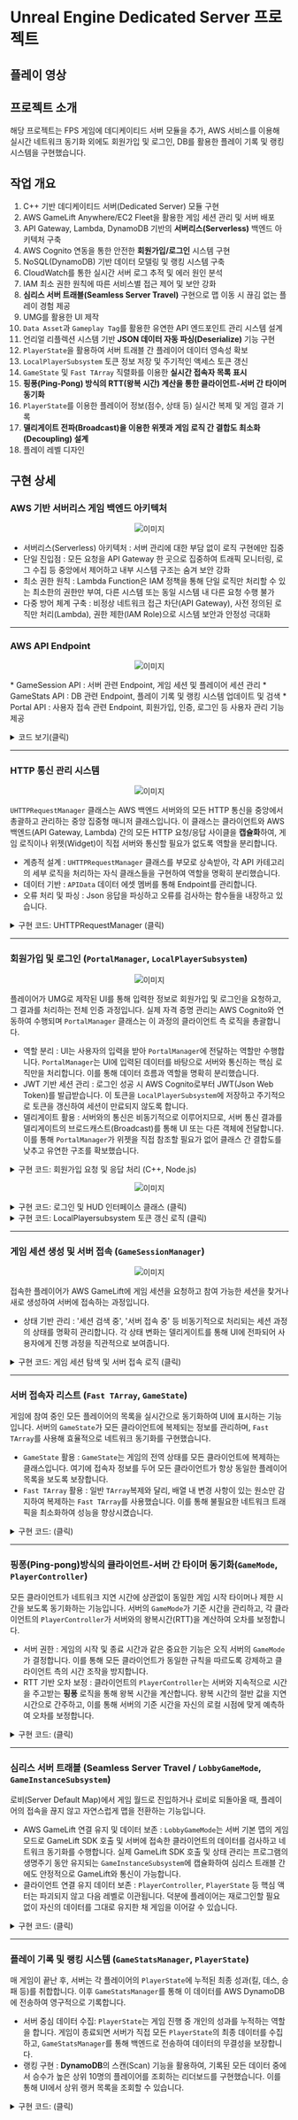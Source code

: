 # Unreal Engine Dedicated Server 프로젝트
## 플레이 영상


## 프로젝트 소개
해당 프로젝트는 FPS 게임에 데디케이티드 서버 모듈을 추가, AWS 서비스를 이용해 실시간 네트워크 동기화 외에도 회원가입 및 로그인, DB를 활용한 플레이 기록 및 랭킹 시스템을 구현했습니다.

## 작업 개요
1. C++ 기반 데디케이티드 서버(Dedicated Server) 모듈 구현
2. AWS GameLift Anywhere/EC2 Fleet을 활용한 게임 세션 관리 및 서버 배포
3. API Gateway, Lambda, DynamoDB 기반의 **서버리스(Serverless)** 백엔드 아키텍처 구축
4. AWS Cognito 연동을 통한 안전한 **회원가입/로그인** 시스템 구현
5. NoSQL(DynamoDB) 기반 데이터 모델링 및 랭킹 시스템 구축
6. CloudWatch를 통한 실시간 서버 로그 추적 및 에러 원인 분석
7. IAM 최소 권한 원칙에 따른 서비스별 접근 제어 및 보안 강화
8. **심리스 서버 트래블(Seamless Server Travel)** 구현으로 맵 이동 시 끊김 없는 플레이 경험 제공
9. UMG를 활용한 UI 제작
10. ```Data Asset```과 ```Gameplay Tag```를 활용한 유연한 API 엔드포인트 관리 시스템 설계
11. 언리얼 리플렉션 시스템 기반 **JSON 데이터 자동 파싱(Deserialize)** 기능 구현
12. ```PlayerState```을 활용하여 서버 트래블 간 플레이어 데이터 영속성 확보
13. ```LocalPlayerSubsystem``` 토큰 정보 저장 및 주기적인 액세스 토큰 갱신
14. ```GameState``` 및 ```Fast TArray``` 직렬화를 이용한 **실시간 접속자 목록 표시**
15. **핑퐁(Ping-Pong) 방식의 RTT(왕복 시간) 계산을 통한 클라이언트-서버 간 타이머 동기화** 
16. ```PlayerState```를 이용한 플레이어 정보(점수, 상태 등) 실시간 복제 및 게임 결과 기록
17. **델리게이트 전파(Broadcast)을 이용한 위젯과 게임 로직 간 결합도 최소화(Decoupling) 설계** 
18. 플레이 레벨 디자인

## 구현 상세
### AWS 기반 서버리스 게임 백엔드 아키텍처

<p align="center">
 <img alt="이미지" src="./ReadmeImages/aws_architecture.png">
</p>

* 서버리스(Serverless) 아키텍처 : 서버 관리에 대한 부담 없이 로직 구현에만 집중
* 단일 진입점 : 모든 요청을 API Gateway 한 곳으로 집중하여 트래픽 모니터링, 로그 수집 등 중앙에서 제어하고 내부 시스템 구조는 숨겨 보안 강화
* 최소 권한 원칙 : Lambda Function은 IAM 정책을 통해 단일 로직만 처리할 수 있는 최소한의 권한만 부여, 다른 시스템 또는 동일 시스템 내 다른 요청 수행 불가
* 다중 방어 체계 구축 : 비정상 네트워크 접근 차단(API Gateway), 사전 정의된 로직만 처리(Lambda), 권한 제한(IAM Role)으로 시스템 보안과 안정성 극대화


<p>

___


### AWS API Endpoint

<p align="center">
 <img alt="이미지" src="./ReadmeImages/api_gateway_2.png">
</p>
* GameSession API : 서버 관련 Endpoint, 게임 세션 및 플레이어 세션 관리
* GameStats API   : DB 관련 Endpoint, 플레이 기록 및 랭킹 시스템 업데이트 및 검색
* Portal API      : 사용자 접속 관련 Endpoint, 회원가입, 인증, 로그인 등 사용자 관리 기능 제공

<p>
<details>
<summary>코드 보기(클릭)</summary><p>  
  

```cpp
#pragma once

#include "CoreMinimal.h"
#include "NativeGameplayTags.h"

namespace DedicatedServersTags
{
	namespace GameSessionsAPI
	{
		UE_DECLARE_GAMEPLAY_TAG_EXTERN(ListFleets);
		UE_DECLARE_GAMEPLAY_TAG_EXTERN(FindOrCreateGameSession);
		UE_DECLARE_GAMEPLAY_TAG_EXTERN(CreatePlayerSession);
	}
	namespace PortalAPI
	{
		UE_DECLARE_GAMEPLAY_TAG_EXTERN(SignUp);
		UE_DECLARE_GAMEPLAY_TAG_EXTERN(ConfirmSignUp);
		UE_DECLARE_GAMEPLAY_TAG_EXTERN(SignIn);
		UE_DECLARE_GAMEPLAY_TAG_EXTERN(SignOut);
	}
	namespace GameStatsAPI
	{
		UE_DECLARE_GAMEPLAY_TAG_EXTERN(RecordMatchStats);
		UE_DECLARE_GAMEPLAY_TAG_EXTERN(RetrieveMatchStats);
		UE_DECLARE_GAMEPLAY_TAG_EXTERN(UpdateLeaderboard);
		UE_DECLARE_GAMEPLAY_TAG_EXTERN(RetrieveLeaderboard);
	}
}

```

```Gameplay Tag```를 사용해 ```Data Asset```에서 엔드포인트 경로를 지정해줍니다.

```cpp
UCLASS()
class DEDICATEDSERVERS_API UAPIData : public UDataAsset
{
	GENERATED_BODY()
public:
	FString GetAPIEndpoint(const FGameplayTag& APIEndpoint);

protected:
	UPROPERTY(EditDefaultsOnly)
	FString Name;

	UPROPERTY(EditDefaultsOnly)
	FString InvokeURL;

	UPROPERTY(EditDefaultsOnly)
	FString Stage;

	UPROPERTY(EditDefaultsOnly)
	TMap<FGameplayTag, FString> Resources;
};

FString UAPIData::GetAPIEndpoint(const FGameplayTag& APIEndpoint)
{
	const FString ResourceName = Resources.FindChecked(APIEndpoint);
	return InvokeURL + "/" + Stage + "/" + ResourceName;
}
```

<p align="center">
 <img alt="이미지" src=".\ReadmeImages\data_asset.png">
</p>

<p align="center">
 <img alt="이미지" src=".\ReadmeImages\da_portalapi.png">
</p>

<p align="center">
 <img alt="이미지" src=".\ReadmeImages\api_stage.png">
</p>


</details>
<p>

___

### HTTP 통신 관리 시스템

<p align="center">
 <img alt="이미지" src=".\ReadmeImages\http_client.png">
</p>

```UHTTPRequestManager``` 클래스는 AWS 백엔드 서버와의 모든 HTTP 통신을 중앙에서 총괄하고 관리하는 중앙 집중형 매니저 클래스입니다. 
이 클래스는 클라이언트와 AWS 백엔드(API Gateway, Lambda) 간의 모든 HTTP 요청/응답 사이클을 **캡슐화**하여, 게임 로직이나 위젯(Widget)이 직접 서버와 통신할 필요가 없도록 역할을 분리합니다.

* 계층적 설계 : ```UHTTPRequestManager``` 클래스를 부모로 상속받아, 각 API 카테고리의 세부 로직을 처리하는 자식 클래스들을 구현하여 역할을 명확히 분리했습니다.
* 데이터 기반 : ```APIData``` 데이터 에셋 멤버를 통해 Endpoint를 관리합니다.
* 오류 처리 및 파싱 : Json 응답을 파싱하고 오류를 검사하는 함수들을 내장하고 있습니다.

<p>
<details>
<summary>구현 코드: UHTTPRequestManager (클릭)</summary><p>

```cpp
UCLASS(Blueprintable)
class DEDICATEDSERVERS_API UHTTPRequestManager : public UObject
{
	GENERATED_BODY()

public:
	UDS_LocalPlayerSubsystem* GetDSLocalPlayerSubsystem() const;
	
protected:
	UPROPERTY(EditDefaultsOnly)
	TObjectPtr<UAPIData> APIData;

	bool ContainsErrors(TSharedPtr<FJsonObject> JsonObject, bool bPrintLog = true);
	void DumpMetaData(TSharedPtr<FJsonObject> JsonObject);

	FString SerializeJsonContent(const TMap<FString, FString>& Params);
};
```
주요 함수 : ```SerializeJsonContent()```
* 서버로 보낼 파라미터를 TMap으로 받아 HTTP 요청 본문에 사용할 JSON 문자열로 변환(직렬화)하는 핵심 기능입니다.

```cpp
FString UHTTPRequestManager::SerializeJsonContent(const TMap<FString, FString>& Params)
{
	TSharedPtr<FJsonObject> ContentJsonObject = MakeShareable(new FJsonObject());

	for (const auto& Param : Params)
	{
		ContentJsonObject->SetStringField(Param.Key, Param.Value);
	}

	FString Content;
	TSharedRef<TJsonWriter<>> JsonWriter = TJsonWriterFactory<>::Create(&Content);
	FJsonSerializer::Serialize(ContentJsonObject.ToSharedRef(), JsonWriter);

	return Content;
}
```
예시 :
```cpp
void UPortalManager::SignIn(const FString& Username, const FString& Password)
{
	...

	LastUserName = Username;
	TMap<FString, FString> Params = {
		{TEXT("username"), Username},
		{TEXT("password"), Password}
	};
	const FString Content = SerializeJsonContent(Params);
	Request->SetContentAsString(Content);
	Request->ProcessRequest(); 
}
```
</details><p>

___

### 회원가입 및 로그인 (```PortalManager```, ```LocalPlayerSubsystem```)

<p align="center">
 <img alt="이미지" src=".\ReadmeImages\confirm_page.gif">
</p>

플레이어가 UMG로 제작된 UI를 통해 입력한 정보로 회원가입 및 로그인을 요청하고, 그 결과를 처리하는 전체 인증 과정입니다. 실제 자격 증명 관리는 AWS Cognito와 연동하여 수행되며 ```PortalManager``` 클래스는 이 과정의 클라이언트 측 로직을 총괄합니다.
* 역할 분리 : UI는 사용자의 입력을 받아 ```PortalManager```에 전달하는 역할만 수행합니다. ```PortalManager```는 UI에 입력된 데이터를 바탕으로 서버와 통신하는 핵심 로직만을 처리합니다. 이를 통해 데이터 흐름과 역할을 명확히 분리했습니다.
* JWT 기반 세션 관리 : 로그인 성공 시 AWS Cognito로부터 JWT(Json Web Token)를 발급받습니다. 이 토큰을 ```LocalPlayerSubsystem```에 저장하고 주기적으로 토큰을 갱신하여 세션이 만료되지 않도록 합니다.
* 델리게이트 활용 : 서버와의 통신은 비동기적으로 이루어지므로, 서버 통신 결과를 델리게이트의 브로드캐스트(Broadcast)를 통해 UI 또는 다른 객체에 전달합니다. 이를 통해 ```PortalManager```가 위젯을 직접 참조할 필요가 없어 클래스 간 결합도를 낮추고 유연한 구조를 확보했습니다.

<p>
<details>
<summary>구현 코드: 회원가입 요청 및 응답 처리 (C++, Node.js)</summary><p>

회원가입 로직은 아래의 과정으로 진행됩니다.
1. 사용자의 입력을 검사하여 모든 조건이 만족되면 서버에 회원가입을 요청할 수 있는 버튼이 활성화됩니다.
2. 서버 응답 결과를 파싱하여 성공했다면 이메일 인증 단계로 위젯을 전환하고 AWS Cognito에서 회원가입 시 입력한 이메일 주소로 인증 번호를 전송합니다.
3. 인증번호가 일치하면 사용자 계정이 활성화되며 로그인을 할 수 있습니다.


#### 회원가입
**정규식(Regex)**을 이용해 비밀번호 강도(대/소문자, 숫자, 특수문자 포함)를 실시간으로 검증하는 로직을 구현했습니다.
```cpp
bool USignUpPage::IsStrongPassword(const FString& Password, FString& StatusMessage)
{
	const FRegexPattern NumberPattern(TEXT(R"(\d)")); // 최소 숫자 하나 이상
	const FRegexPattern SpecialCharPattern(TEXT(R"([^\w\s])")); // 최소 특수문자 하나 이상
	const FRegexPattern UpperCasePattern(TEXT(R"([A-Z])")); // 최소 대문자 하나 이상
	const FRegexPattern LowerCasePattern(TEXT(R"([a-z])")); // 최소 소문자 하나 이상

	FRegexMatcher NumberMatcher(NumberPattern, Password);
	FRegexMatcher SpecialCharMatcher(SpecialCharPattern, Password);
	FRegexMatcher UpperCaseMatcher(UpperCasePattern, Password);
	FRegexMatcher LowerCaseMatcher(LowerCasePattern, Password);

	...
}
```

<p align="center">
 <img alt="이미지" src=".\ReadmeImages\signup_page.gif">
</p>

HTTP Request의 매개변수로 Username, Password, Email을 함께 전송하면 AWS Lambda에서 해당 데이터를 추출하여 자격을 검증합니다.
```cpp
void UPortalManager::SignUp(const FString& Username, const FString& Password, const FString& Email)
{
	SignUpStatusMessageDelegate.Broadcast(TEXT("새로운 계정을 생성하고 있습니다..."), false);
	
	check(APIData);
	TSharedRef<IHttpRequest> Request = FHttpModule::Get().CreateRequest();
	Request->OnProcessRequestComplete().BindUObject(this, & UPortalManager::SignUp_Response);

	const FString APIUrl = APIData->GetAPIEndpoint(DedicatedServersTags::PortalAPI::SignUp);
	Request->SetURL(APIUrl);
	Request->SetVerb(TEXT("POST"));
	Request->SetHeader(TEXT("Content-Type"), TEXT("application/json"));

	LastUserName = Username;
	TMap<FString, FString> Params = {
		{TEXT("username"), Username},
		{TEXT("password"), Password},
		{TEXT("email"), Email}
	};
	const FString Content = SerializeJsonContent(Params);
	Request->SetContentAsString(Content);
	Request->ProcessRequest(); 
}
```


<details>
<summary>node.js 기반 Lambda 함수 보기</summary><p>

```js
import { CognitoIdentityProviderClient, SignUpCommand } from "@aws-sdk/client-cognito-identity-provider";

export const handler = async (event) => {
  const client = new CognitoIdentityProviderClient( {region: process.env.REGION} );
  
  const clientId = process.env.CLIENT_ID;
  const {username, password, email } = event;

  const signUpInput = {
    ClientId: clientId,
    Username: username,
    Password: password,
    UserAttributes: [
      {
        Name: "email",
        Value: email
      }
    ]
  };

  console.log(signUpInput);
  try{
    const signUpCommand = new SignUpCommand(signUpInput);
    const response = await client.send(signUpCommand);
    return response;
  } catch (error){
    return error;
  }

};
```
</details>


해당 결과의 응답이 도착하면 바인딩된 함수가 호출되며 Response를 파싱합니다. 응답이 에러인지 검사하고 실패 시, UI에 보여줄 텍스트를 델리게이트로 전파합니다.
성공적으로 응답을 받으면 사용자 풀에 해당 계정이 생성됩니다. 그러나 인증이 완료되지 않았음으로 로그인은 할 수 없습니다. 

```cpp
void UPortalManager::SignUp_Response(FHttpRequestPtr Request, FHttpResponsePtr Response, bool bWasSuccessful)
{
	if (!bWasSuccessful)
	{
		SignUpStatusMessageDelegate.Broadcast(HTTPStatusMessage::SomethingWentWrong, true);
	}
	
	TSharedPtr<FJsonObject> JsonObject;
	TSharedRef<TJsonReader<>> JsonReader = TJsonReaderFactory<>::Create(Response->GetContentAsString());
	if (FJsonSerializer::Deserialize(JsonReader, JsonObject))
	{
		if (ContainsErrors(JsonObject, true))
		{
			if (JsonObject->HasField(TEXT("name")))
			{
				FString Exception = JsonObject->GetStringField(TEXT("name"));
				if (Exception.Equals(TEXT("UsernameExistsException")))
				{
					SignUpStatusMessageDelegate.Broadcast(TEXT("이미 사용 중인 Username입니다. 이름을 변경해주세요."), true);
					return;
				}
			}
			else if (JsonObject->HasField(TEXT("errorType")))
			{
				FString Exception = JsonObject->GetStringField(TEXT("errorType"));
				if (Exception.Contains(TEXT("UsernameExistsException")))
				{
					SignUpStatusMessageDelegate.Broadcast(TEXT("이미 사용 중인 Username입니다. 이름을 변경해주세요."), true);
				}
			}
			SignUpStatusMessageDelegate.Broadcast(HTTPStatusMessage::SomethingWentWrong, true);
			return;
		}
		
		FJsonObjectConverter::JsonObjectToUStruct(JsonObject.ToSharedRef(), &LastSignUpResponse);
		OnSignUpSucceededDelegate.Broadcast();
		
		LastSignUpResponse.Dump();
	}
}
```



<p align="center">
 <img alt="이미지" src=".\ReadmeImages\cognito_confirm.png">
</p>


#### 이메일 인증
위젯에서 **다음** 버튼을 클릭하고 Response 결과가 error가 아니라면 델리게이트를 통해 회원가입 요청이 성공했음을 전파하고 이메일 인증 위젯으로 전환됩니다.

<p align="center">
 <img alt="이미지" src=".\ReadmeImages\confirm_signup_page.png">
</p>

<p align="center">
 <img alt="이미지" src=".\ReadmeImages\email.png">
</p>

인증번호 여섯자리가 입력되고 버튼이 클릭되면 ```Confirm()```이 호출되고 HTTP 요청이 진행됩니다.
이 때, 인증 단계에서는 인증을 요청하는 사용자가 누구인지 알 수가 없으므로, ```PortalManager```가 회원가입 단계에서 입력한 **Username**을 멤버로 저장해 기억하고 있다가 매개변수로 함께 전달합니다.

```cpp
void UPortalManager::Confirm(const FString& ConfirmationCode)
{
	SignUpStatusMessageDelegate.Broadcast(TEXT("인증 번호를 확인합니다..."), false);
	
	check(APIData);
	TSharedRef<IHttpRequest> Request = FHttpModule::Get().CreateRequest();
	Request->OnProcessRequestComplete().BindUObject(this, & UPortalManager::Confirm_Response);

	const FString APIUrl = APIData->GetAPIEndpoint(DedicatedServersTags::PortalAPI::ConfirmSignUp);
	Request->SetURL(APIUrl);
	Request->SetVerb(TEXT("PUT"));
	Request->SetHeader(TEXT("Content-Type"), TEXT("application/json"));


	TMap<FString, FString> Params = {
		{TEXT("username"), LastUserName},
		{TEXT("confirmationCode"), ConfirmationCode},
	};
	const FString Content = SerializeJsonContent(Params);
	Request->SetContentAsString(Content);
	Request->ProcessRequest(); 
}
```

인증에 성공하면 델리게이트 브로드캐스트를 통해 인증 완료 위젯으로 전환하며 회원가입 과정이 종료됩니다.

</details>


<p align="center">
 <img alt="이미지" src=".\ReadmeImages\sign_in_page.gif">
</p>

<details>
<summary>구현 코드: 로그인 및 HUD 인터페이스 클래스 (클릭)</summary><p>


로그인 과정은 아래와 같습니다.
1. 사용자가 입력한 Username과 Password를 검사합니다.
2. 일치하면 ```LocalPlayerSubsystem```에 사용자 정보 및 토큰을 저장합니다.
3. 서버 접속 버튼이 있는 위젯으로 전환합니다.

#### 로그인
사용자 이름과 비밀번호를 입력하고 버튼을 누르면 HTTP 요청이 진행됩니다.

```cpp
void UPortalManager::SignIn(const FString& Username, const FString& Password)
{
	SignInStatusMessageDelegate.Broadcast(TEXT("사용자 확인 중..."), false);
	
	check(APIData);
	TSharedRef<IHttpRequest> Request = FHttpModule::Get().CreateRequest();
	Request->OnProcessRequestComplete().BindUObject(this, & UPortalManager::SignIn_Response);

	const FString APIUrl = APIData->GetAPIEndpoint(DedicatedServersTags::PortalAPI::SignIn);
	Request->SetURL(APIUrl);
	Request->SetVerb(TEXT("POST"));
	Request->SetHeader(TEXT("Content-Type"), TEXT("application/json"));

	LastUserName = Username;
	TMap<FString, FString> Params = {
		{TEXT("username"), Username},
		{TEXT("password"), Password}
	};
	const FString Content = SerializeJsonContent(Params);
	Request->SetContentAsString(Content);
	Request->ProcessRequest(); 
}
```

응답이 에러가 아니라면 Response를 파싱하여 데이터를 ```LocalPlayerSubsystem```에 저장합니다. 사용자 정보 뿐만 아니라 액세스 토큰, ID토큰, 리프레시 토큰도 포함됩니다.
로그인 성공 시, ```PortalHUD```는 기존의 로그인을 담당하던 ```SignInOverlay``` 위젯을 제거하고 ```DashboardOverlay```위젯으로 교체합니다. 그러나, ```PortalManager```는 어떤 ```HUD```가 존재하는지 알 필요가 없습니다.
결합도를 낮추기 위해 ```IHUDManagement```라는 인터페이스 클래스를 별도로 만들어 함수를 호출합니다.


```cpp
void UPortalManager::SignIn_Response(FHttpRequestPtr Request, FHttpResponsePtr Response, bool bWasSuccessful)
{
	if (!bWasSuccessful)
	{
		SignInStatusMessageDelegate.Broadcast(HTTPStatusMessage::SomethingWentWrong, true);
	}
	
	TSharedPtr<FJsonObject> JsonObject;
	TSharedRef<TJsonReader<>> JsonReader = TJsonReaderFactory<>::Create(Response->GetContentAsString());
	if (FJsonSerializer::Deserialize(JsonReader, JsonObject))
	{
		if (ContainsErrors(JsonObject, true))
		{
			SignInStatusMessageDelegate.Broadcast(TEXT("UserName 또는 Password가 일치하지 않습니다."), true);
			return;
		}

		FDSInitiateAuthResponse InitiateAuthResponse;
		FJsonObjectConverter::JsonObjectToUStruct(JsonObject.ToSharedRef(), &InitiateAuthResponse);
		OnSignInSucceededDelegate.Broadcast();
		InitiateAuthResponse.Dump();

		// LocalPlayerSubsystem에 엑세스 토큰 등과 같은 중요한 데이터를 보관한다.
		// 레벨 이동을 해도 데이터가 고유하게 유지되는 클래스
		UDS_LocalPlayerSubsystem* LocalPlayerSubsystem = GetDSLocalPlayerSubsystem();
		if (IsValid(LocalPlayerSubsystem))
		{
			LocalPlayerSubsystem->InitializeTokens(InitiateAuthResponse.AuthenticationResult, this);
			LocalPlayerSubsystem->SetUsername(LastUserName);
			LocalPlayerSubsystem->SetEmail(InitiateAuthResponse.email);
		}

		// 로그인 성공 시, 위젯을 전환한다.
		APlayerController* LocalPlayerController = GEngine->GetFirstLocalPlayerController(GetWorld());
		if (IsValid(LocalPlayerController))
		{
			if (IHUDManagement* HUDManagementInterface = Cast<IHUDManagement>(LocalPlayerController->GetHUD()))
			{
				HUDManagementInterface->OnSignIn();
			}
		}
	}
}
```

```cpp
void APortalHUD::OnSignIn()
{
	if (IsValid(SignInOverlay))
	{
		SignInOverlay->RemoveFromParent();
	}
	APlayerController* OwingPlayerController = GetOwningPlayerController();
	DashboardOverlay = CreateWidget<UDashboardOverlay>(OwingPlayerController, DashboardOverlayClass);
	if (IsValid(DashboardOverlay))
	{
		DashboardOverlay->AddToViewport();
	}
}
```

</details>


<details>
<summary>구현 코드: LocalPlayersubsystem 토큰 갱신 로직 (클릭)</summary><p>

토큰 갱신 과정은 아래와 같습니다.
1. ```PortalManager```에서 로그인 성공 시 ```LocalPlayerSubsystem```의 ```InitializeTokens```함수를 호출합니다.
2. ```InitializeTokens```함수는 최초 1회 호출되며, 토큰 갱신에 필요한 설정을 하고 ```SetRefreshTokenTimer```함수를 호출합니다.
3. ```SetRefreshTokenTimer```함수는 ```FTimerHandle```에 ```PortalManager```클래스의 ```RefreshTokens```함수 호출을 바인딩합니다.
4. 일정 시간이 경과되면, 타이머 핸들이 ```RefreshTokens```함수를 호출하며 서버에 토큰 갱신을 요청합니다.
5. ```PortalManager```가 ```LocalPlayerSubsystem```의 ```UpdateTokens```함수를 호출하며 토큰을 갱신하고, 다시 토큰 갱신 타이머를 설정합니다.


#### 토큰 갱신

```LocalPlayerSubsystem```에 저장된 토큰을 일정 시간마다 갱신하도록 구현했습니다. 이 때 **refreshToken**을 매개변수로 사용합니다. 
토큰 갱신도 서버에 요청해야 하므로 ```PortalManager``` 클래스가 수행합니다. 하지만 ```LocalPlayerSubsystem```은 어떤 클래스가 처리하는지 알 필요가 없으므로 인터페이스를 사용해 결합도를 낮춥니다.

```cpp
UCLASS()
class DEDICATEDSERVERS_API UDS_LocalPlayerSubsystem : public ULocalPlayerSubsystem
{
	GENERATED_BODY()

public:
	void InitializeTokens(const FDSAuthenticationResult& AuthResult, TScriptInterface<IPortalManagement> PortalManager);
	void SetRefreshTokenTimer();
	void UpdateTokens(const FString& AccessToken, const FString& IdToken);
	FDSAuthenticationResult GetAuthenticationResult() const;
	
	...
	
private:
	UPROPERTY()
	FDSAuthenticationResult AuthenticationResult; // Tokens

	UPROPERTY()
	TScriptInterface<IPortalManagement> PortalManagementInterface; // Interface

	float TokenRefreshInterval = 1.0f;
	FTimerHandle TokenRefreshTimer;

	FString Username;
	FString Email;
	FString Password{};
};
```

액세스 토큰이 만료되기 전, 일정 시간마다 갱신하도록 ```FTimerHandle```를 이용합니다.

```cpp
void UDS_LocalPlayerSubsystem::InitializeTokens(const FDSAuthenticationResult& AuthResult, TScriptInterface<IPortalManagement> PortalManager)
{
	AuthenticationResult = AuthResult;
	PortalManagementInterface = PortalManager;
	
	float ExpiresTime = FCString::Atoi(*AuthenticationResult.ExpiresIn);
	TokenRefreshInterval = ExpiresTime * 0.8f; // 3600초 * 80% = 2880초마다 엑세스 토큰 갱신
	
	SetRefreshTokenTimer();
}

void UDS_LocalPlayerSubsystem::SetRefreshTokenTimer()
{
	UWorld* World = GetWorld();
	if (IsValid(World) && IsValid(PortalManagementInterface.GetObject()))
	{
		FTimerDelegate RefreshTokenDelegate;
		RefreshTokenDelegate.BindLambda([this]()
		{
			PortalManagementInterface->RefreshTokens(AuthenticationResult.RefreshToken); // PortalManager에 요청
		});
		
		World->GetTimerManager().SetTimer(TokenRefreshTimer, RefreshTokenDelegate, TokenRefreshInterval, false);
	}
}
```

```PortalManager```는 서버에서 응답을 받아 다시 ```LocalPlayerSubsystem```에 토큰 정보를 갱신합니다. 
```UpdateToken```함수에서 다시 ```SetRefreshTokenTimer```함수를 호출하여 게임을 종료하기 전까지 계속 일정 시간마다 토큰 갱신을 예약하는 구조로 만들었습니다.

```cpp
void UPortalManager::RefreshTokens_Response(FHttpRequestPtr Request, FHttpResponsePtr Response, bool bWasSuccessful)
{
	if (!bWasSuccessful) return;
	
	TSharedPtr<FJsonObject> JsonObject;
	TSharedRef<TJsonReader<>> JsonReader = TJsonReaderFactory<>::Create(Response->GetContentAsString());
	if (FJsonSerializer::Deserialize(JsonReader, JsonObject))
	{
		if (ContainsErrors(JsonObject, true)) return; 

		FDSInitiateAuthResponse InitiateAuthResponse;
		FJsonObjectConverter::JsonObjectToUStruct(JsonObject.ToSharedRef(), &InitiateAuthResponse);
		
		UDS_LocalPlayerSubsystem* LocalPlayerSubsystem = GetDSLocalPlayerSubsystem();
		if (IsValid(LocalPlayerSubsystem))
		{
			LocalPlayerSubsystem->UpdateTokens(
				InitiateAuthResponse.AuthenticationResult.AccessToken,
				InitiateAuthResponse.AuthenticationResult.IdToken
				);
		}
	}
}
```

</details>

___

### 게임 세션 생성 및 서버 접속 (```GameSessionManager```)

<p align="center">
 <img alt="이미지" src=".\ReadmeImages\open_level.gif">
</p>

접속한 플레이어가 AWS GameLift에 게임 세션을 요청하고 참여 가능한 세션을 찾거나 새로 생성하여 서버에 접속하는 과정입니다.
* 상태 기반 관리 : '세션 검색 중', '서버 접속 중' 등 비동기적으로 처리되는 세션 과정의 상태를 명확히 관리합니다. 각 상태 변화는 델리게이트를 통해 UI에 전파되어 사용자에게 진행 과정을 직관적으로 보여줍니다.

<p>
<details>
<summary>구현 코드: 게임 세션 탐색 및 서버 접속 로직 (클릭)</summary><p>

게임 세션 로직은 아래의 순서로 진행됩니다.
1. 클라이언트가 서버에 현재 활성화된 게임 세션이 존재하는지 검사하고, 없다면 게임 세션 생성을 요청합니다.
2. HTTP Response를 파싱하여 게임 세션 데이터를 추출합니다.
3. 현재 활성화(status: ACTIVE)된 게임 세션을 찾습니다. 활성화 중(status: ACTIVATING)이라면 1번 로직으로 되돌아갑니다.
4. 활성화된 게임 세션을 찾으면 서버에 플레이어 세션 생성을 요청합니다.
5. HTTP Response를 파싱하여 플레이어 세션 데이터를 추출하고 성공했다면 로비(Server Default Map)로 레벨을 전환합니다.

클라이언트가 로그인 이후 화면에 **Join Game** 버튼이 존재합니다. 해당 버튼을 클릭하면 서버에 게임 세션을 찾아달라고 요청합니다. 
이 때, 게임 세션이 없으면 생성해줄 것을 요청합니다.

<p align="center">
 <img alt="이미지" src=".\ReadmeImages\join_game_button.png">
</p>

<details>
<summary>구현 코드: Node.js 기반 Lambda 함수 로직 (클릭)</summary><p>

```js
import { GameLiftClient, ListFleetsCommand, 
  DescribeFleetAttributesCommand, DescribeGameSessionsCommand, 
  CreateGameSessionCommand  } from "@aws-sdk/client-gamelift";

export const handler = async (event) => {
  const gameLiftClient = new GameLiftClient({ region: process.env.REGION });

  try{
    const listFleetsInput = {
      Limit: 10,
    }
    const listFleetsCommand = new ListFleetsCommand(listFleetsInput);
    const listFleetsResponse = await gameLiftClient.send(listFleetsCommand);
    const fleetIds = listFleetsResponse.fleetIds;

    const describeFleetAttributesInput = { 
      FleetIds: fleetIds,
      Limit: 10
    };
    const describeFleetAttributesCommand = new DescribeFleetAttributesCommand(describeFleetAttributesInput);
    const describeFleetAttributesResponse = await gameLiftClient.send(describeFleetAttributesCommand);

    const fleetAttributes = describeFleetAttributesResponse.FleetAttributes;

    let activeFleet; 
    for (const fleetAttribute of fleetAttributes){
      if (fleetAttribute.Status === "ACTIVE"){
        activeFleet = fleetAttribute;
      }
    }
    if (!activeFleet) { 
      throw new Error("No active fleets found.");
    }
    
    const describeGameSessionsInput = {
      FleetId: activeFleet.FleetId,
      Limit: 10,
      StatusFilter: "ACTIVE",
    }
    if (activeFleet.ComputeType === "ANYWHERE"){
      describeGameSessionsInput.Location = process.env.LOCATION // remove for EC2
    }

    const describeGameSessionsCommand = new DescribeGameSessionsCommand(describeGameSessionsInput);
    const describeGameSessionsResponse = await gameLiftClient.send(describeGameSessionsCommand);

    const gameSessions = describeGameSessionsResponse.GameSessions;
    let gameSession;
    for (const session of gameSessions) {
      if (session.CurrentPlayerSessionCount < session.MaximumPlayerSessionCount &&
         session.PlayerSessionCreationPolicy === "ACCEPT_ALL"){
         gameSession = session;
         break;
      }
    }

    if(gameSession){
      // found an active game session
    } else{
      // no game session found, create one
      const createGameSessionInput = {
        GameProperties: [ 
          { 
            Key: "difficulty", 
            Value: "novice", 
          },
        ],
        FleetId: activeFleet.FleetId,
        MaximumPlayerSessionCount: 10,
      };
      if (activeFleet.ComputeType === "ANYWHERE"){
        createGameSessionInput.Location = process.env.LOCATION  // remove for EC2
      }

      const createGameSessionCommand = new CreateGameSessionCommand(createGameSessionInput);
      const createGameSessionsResponse = await gameLiftClient.send(createGameSessionCommand);
      gameSession = createGameSessionsResponse.GameSession;
    }
    return gameSession;

  } catch(error){
    return error;
  }
};
```
</details>


게임 세션을 생성하거나 찾는데 성공했다면 ```HandleGameSessionStatus```함수를 호출합니다. 

```cpp
void UGameSessionsManager::FindOrCreateGameSession_Response(FHttpRequestPtr Request, FHttpResponsePtr Response,
	bool bWasSuccessful)
{
	if (!bWasSuccessful)
	{
		BroadcastJoinGameSessionMessage.Broadcast(TEXT("FindOrCreateGameSession Response Failed..."), true);
	}
	
	TSharedPtr<FJsonObject> JsonObject;
	TSharedRef<TJsonReader<>> JsonReader = TJsonReaderFactory<>::Create(Response->GetContentAsString());
	if (FJsonSerializer::Deserialize(JsonReader, JsonObject))
	{
		if (ContainsErrors(JsonObject, true))
		{
			BroadcastJoinGameSessionMessage.Broadcast(TEXT("FindOrCreateGameSession Response Type is Error."), true);
			return;
		}
		
		DumpMetaData(JsonObject);
		
		// 실제 변환에 사용할 게임 세션 JSON 객체를 담을 변수
		TSharedPtr<FJsonObject> GameSessionJsonObject = JsonObject;
		TSharedPtr<FJsonValue> GameSessionValue;
		if (GameSessionValue = JsonObject->TryGetField(TEXT("GameSession")))
		{
			GameSessionJsonObject = GameSessionValue->AsObject();
		}

		if (GameSessionJsonObject.IsValid())
		{
			FDSGameSession GameSession;
			FJsonObjectConverter::JsonObjectToUStruct(GameSessionJsonObject.ToSharedRef(), &GameSession);

			const FString GameSessionId = GameSession.GameSessionId;
			const FString GameSessionStatus = GameSession.Status;
			HandleGameSessionStatus(GameSessionStatus, GameSessionId);
		}
		else
		{
			BroadcastJoinGameSessionMessage.Broadcast(TEXT("Game Session Data is lost"), true);
		}
	}
}
```

```HandleGameSessionStatus```함수는 게임 세션이 없어 생성 중이라면, 아직 활성화된 상태가 아니므로 게임 세션이 준비될 때까지 다시 처음으로 돌아가 게임 세션을 찾거나 생성해달라는 요청을 반복합니다.
게임 세션이 활성화가 되면 ```TryCreatePlayerSession```함수를 호출하여 플레이어 세션을 생성합니다.

```cpp
void UGameSessionsManager::HandleGameSessionStatus(const FString& Status, const FString& SessionId)
{
	// 플레이어 접속 처리
	if (Status.Equals(TEXT("ACTIVE")))
	{
		BroadcastJoinGameSessionMessage.Broadcast(TEXT("Found activate Game Session. Creating a Player Session..."), false);

		if (UDS_LocalPlayerSubsystem* LocalPlayerSubsystem = GetDSLocalPlayerSubsystem(); IsValid(LocalPlayerSubsystem))
		{
			//TryCreatePlayerSession(GetUniquePlayerId(), SessionId);
			TryCreatePlayerSession(LocalPlayerSubsystem->GetUsername(), SessionId);
		}
	}
	else if (Status.Equals(TEXT("ACTIVATING")))
	{
		// 게임 세션이 활성화 중이라면 0.5초 후에 다시 연결 시도
		FTimerDelegate CreateSessionDelegate;
		CreateSessionDelegate.BindUObject(this, &ThisClass::JoinGameSession);
		
		APlayerController* LocalPlayerController = GEngine->GetFirstLocalPlayerController(GetWorld());
		if (IsValid(LocalPlayerController))
		{
			LocalPlayerController->GetWorldTimerManager().SetTimer(CreateSessionTimer, CreateSessionDelegate, 0.5f, false);
		}
	}
	else
	{
		BroadcastJoinGameSessionMessage.Broadcast(TEXT("GameSessionStatus is Not ACTIVE or ACTIVATING"), true);
	}
}
```

```TryCreatePlayerSession```함수의 응답을 확인하여 플레이어 세션 생성에 성공하면 서버로 레벨을 전환합니다. 이 때, 플레이어 세션 ID와 사용자 이름을 Options으로 전달합니다.
서버 GameMode에서는 이 Options를 파싱하여 사용자 정보를 입력하는데, 상세 코드는 하단의 **심리스 서버 트래블** 항목에서 설명하겠습니다.

```cpp
void UGameSessionsManager::CreatePlayerSession_Response(FHttpRequestPtr Request, FHttpResponsePtr Response,
                                                        bool bWasSuccessful)
{
	TSharedPtr<FJsonObject> JsonObject;
	TSharedRef<TJsonReader<>> JsonReader = TJsonReaderFactory<>::Create(Response->GetContentAsString());
	if (FJsonSerializer::Deserialize(JsonReader, JsonObject))
	{
		if (ContainsErrors(JsonObject, true))
		{
			BroadcastJoinGameSessionMessage.Broadcast(TEXT("CreatePlayerSession Response is Failed..."), true);
			return;
		}
		
		FDSPlayerSession PlayerSession;
		FJsonObjectConverter::JsonObjectToUStruct(JsonObject.ToSharedRef(), &PlayerSession);
		PlayerSession.Dump();

		APlayerController* LocalPlayerController = GEngine->GetFirstLocalPlayerController(GetWorld());
		if (IsValid(LocalPlayerController))
		{
			FInputModeGameOnly InputModeData;
			LocalPlayerController->SetInputMode(InputModeData);
			LocalPlayerController->SetShowMouseCursor(false);
		}
		
		// 레벨 전환
		BroadcastJoinGameSessionMessage.Broadcast(TEXT("Open Lobby Level..."), true);
		const FString Options = "PlayerSessionId=" + PlayerSession.PlayerSessionId + "?Username=" + PlayerSession.PlayerId;
		
		const FString IpAndPort = PlayerSession.IpAddress + TEXT(":") + FString::FromInt(PlayerSession.Port);
		const FName Address(*IpAndPort);
		UGameplayStatics::OpenLevel(this, Address, true, Options);
	}
}
```

</details><p>

___


### 서버 접속자 리스트 (```Fast TArray```, ```GameState```)
게임에 참여 중인 모든 플레이어의 목록을 실시간으로 동기화하여 UI에 표시하는 기능입니다. 서버의 ```GameState```가 모든 클라이언트에 복제되는 정보를 관리하며, ```Fast TArray```를 사용해 효율적으로 네트워크 동기화를 구현했습니다.
* ```GameState``` 활용 : ```GameState```는 게임의 전역 상태를 모든 클라이언트에 복제하는 클래스입니다. 여기에 접속자 정보를 두어 모든 클라이언트가 항상 동일한 플레이어 목록을 보도록 보장합니다.
* ```Fast TArray``` 활용 : 일반 ```TArray```복제와 달리, 배열 내 변경 사항이 있는 원소만 감지하여 복제하는 ```Fast TArray```를 사용했습니다. 이를 통해 불필요한 네트워크 트래픽을 최소화하여 성능을 향상시켰습니다.


<p><details>
<summary>구현 코드: (클릭)</summary><p>
</details><p>

___

### 핑퐁(Ping-pong)방식의 클라이언트-서버 간 타이머 동기화(```GameMode```, ```PlayerController```)
모든 클라이언트가 네트워크 지연 시간에 상관없이 동일한 게임 시작 타이머나 제한 시간을 보도록 동기화하는 기능입니다.
서버의 ```GameMode```가 기준 시간을 관리하고, 각 클라이언트의 ```PlayerController```가 서버와의 왕복시간(RTT)을 계산하여 오차를 보정합니다.
* 서버 권한 : 게임의 시작 및 종료 시간과 같은 중요한 기능은 오직 서버의 ```GameMode```가 결정합니다. 이를 통해 모든 클라이언트가 동일한 규칙을 따르도록 강제하고 클라이언트 측의 시간 조작을 방지합니다.
* RTT 기반 오차 보정 : 클라이언트의 ```PlayerController```는 서버와 지속적으로 시간을 주고받는 **핑퐁** 로직을 통해 왕복 시간을 계산합니다. 왕복 시간의 절반 값을 지연 시간으로 간주하고, 이를 통해 서버의 기준 시간을 자신의 로컬 시점에 맞게 예측하여 오차를 보정합니다.

<p><details>
<summary>구현 코드: (클릭)</summary><p>
</details><p>

___

### 심리스 서버 트래블 (Seamless Server Travel / ```LobbyGameMode```, ```GameInstanceSubsystem```)
로비(Server Default Map)에서 게임 월드로 진입하거나 로비로 되돌아올 때, 플레이어의 접속을 끊지 않고 자연스럽게 맵을 전환하는 기능입니다.
* AWS GameLift 연결 유지 및 데이터 보존 : ```LobbyGameMode```는 서버 기본 맵의 게임 모드로 GameLift SDK 호출 및 서버에 접속한 클라이언트의 데이터를 검사하고 네트워크 동기화를 수행합니다. 실제 GameLift SDK 호출 및 상태 관리는 프로그램의 생명주기 동안 유지되는 ```GameInstanceSubsystem```에 캡슐화하여 심리스 트래블 간에도 안정적으로 GameLift와 통신이 가능합니다.
* 클라이언트 연결 유지 데이터 보존 : ```PlayerController```, ```PlayerState``` 등 핵심 액터는 파괴되지 않고 다음 레벨로 이관됩니다. 덕분에 플레이어는 재로그인할 필요 없이 자신의 데이터를 그대로 유지한 채 게임을 이어갈 수 있습니다.

<p><details>
<summary>구현 코드: (클릭)</summary><p>
</details><p>

___

### 플레이 기록 및 랭킹 시스템 (```GameStatsManager```, ```PlayerState```)
매 게임이 끝난 후, 서버는 각 플레이어의 ```PlayerState```에 누적된 최종 성과(킬, 데스, 승패 등)를 취합합니다. 이후 ```GameStatsManager```를 통해 이 데이터를 AWS DynamoDB에 전송하여 영구적으로 기록합니다.
* 서버 중심 데이터 수집: ```PlayerState```는 게임 진행 중 개인의 성과를 누적하는 역할을 합니다. 게임이 종료되면 서버가 직접 모든 ```PlayerState```의 최종 데이터를 수집하고, ```GameStatsManager```를 통해 백엔드로 전송하여 데이터의 무결성을 보장합니다.
* 랭킹 구현 : **DynamoDB**의 스캔(Scan) 기능을 활용하여, 기록된 모든 데이터 중에서 승수가 높은 상위 10명의 플레이어를 조회하는 리더보드를 구현했습니다. 이를 통해 UI에서 상위 랭커 목록을 조회할 수 있습니다.

<p><details>
<summary>구현 코드: (클릭)</summary><p>
</details><p>

